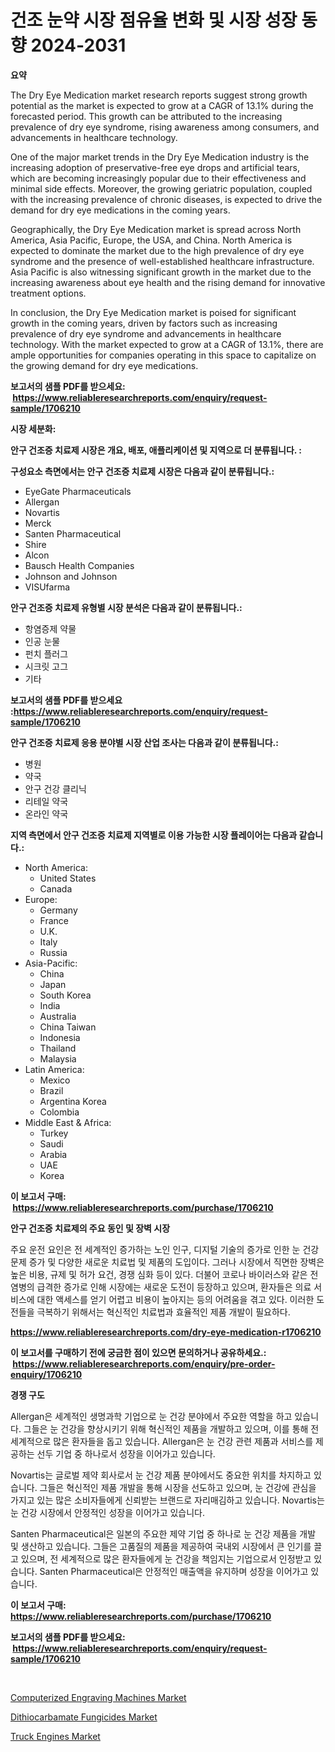 <p><h1>건조 눈약 시장 점유율 변화 및 시장 성장 동향 2024-2031</h1></p><p><strong>요약</strong></p>
<p><p>The Dry Eye Medication market research reports suggest strong growth potential as the market is expected to grow at a CAGR of 13.1% during the forecasted period. This growth can be attributed to the increasing prevalence of dry eye syndrome, rising awareness among consumers, and advancements in healthcare technology.</p><p>One of the major market trends in the Dry Eye Medication industry is the increasing adoption of preservative-free eye drops and artificial tears, which are becoming increasingly popular due to their effectiveness and minimal side effects. Moreover, the growing geriatric population, coupled with the increasing prevalence of chronic diseases, is expected to drive the demand for dry eye medications in the coming years.</p><p>Geographically, the Dry Eye Medication market is spread across North America, Asia Pacific, Europe, the USA, and China. North America is expected to dominate the market due to the high prevalence of dry eye syndrome and the presence of well-established healthcare infrastructure. Asia Pacific is also witnessing significant growth in the market due to the increasing awareness about eye health and the rising demand for innovative treatment options.</p><p>In conclusion, the Dry Eye Medication market is poised for significant growth in the coming years, driven by factors such as increasing prevalence of dry eye syndrome and advancements in healthcare technology. With the market expected to grow at a CAGR of 13.1%, there are ample opportunities for companies operating in this space to capitalize on the growing demand for dry eye medications.</p></p>
<p><strong>보고서의 샘플 PDF를 받으세요: &nbsp;<a href="https://www.reliableresearchreports.com/enquiry/request-sample/1706210">https://www.reliableresearchreports.com/enquiry/request-sample/1706210</a></strong></p>
<p><strong>시장 세분화:</strong></p>
<p><strong> 안구 건조증 치료제 시장은 개요, 배포, 애플리케이션 및 지역으로 더 분류됩니다. :</strong></p>
<p><strong>구성요소 측면에서는 안구 건조증 치료제 시장은 다음과 같이 분류됩니다.:</strong></p>
<p><ul><li>EyeGate Pharmaceuticals</li><li>Allergan</li><li>Novartis</li><li>Merck</li><li>Santen Pharmaceutical</li><li>Shire</li><li>Alcon</li><li>Bausch Health Companies</li><li>Johnson and Johnson</li><li>VISUfarma</li></ul></p>
<p><strong> 안구 건조증 치료제 유형별 시장 분석은 다음과 같이 분류됩니다.:</strong></p>
<p><ul><li>항염증제 약물</li><li>인공 눈물</li><li>펀치 플러그</li><li>시크릿 고그</li><li>기타</li></ul></p>
<p><strong>보고서의 샘플 PDF를 받으세요 :<a href="https://www.reliableresearchreports.com/enquiry/request-sample/1706210">https://www.reliableresearchreports.com/enquiry/request-sample/1706210</a></strong></p>
<p><strong> 안구 건조증 치료제 응용 분야별 시장 산업 조사는 다음과 같이 분류됩니다.:</strong></p>
<p><ul><li>병원</li><li>약국</li><li>안구 건강 클리닉</li><li>리테일 약국</li><li>온라인 약국</li></ul></p>
<p><strong>지역 측면에서 안구 건조증 치료제 지역별로 이용 가능한 시장 플레이어는 다음과 같습니다.:</strong></p>
<p><ul>
    <li>
        North America:
        <ul>
            <li>United States</li>
            <li>Canada</li>
        </ul>
    </li>
    <li>
        Europe:
        <ul>
            <li>Germany</li>
            <li>France</li>
            <li>U.K.</li>
            <li>Italy</li>
            <li>Russia</li>
        </ul>
    </li>
    <li>
        Asia-Pacific:
        <ul>
            <li>China</li>
            <li>Japan</li>
            <li>South Korea</li>
            <li>India</li>
            <li>Australia</li>
            <li>China Taiwan</li>
            <li>Indonesia</li>
            <li>Thailand</li>
            <li>Malaysia</li>
        </ul>
    </li>
    <li>
        Latin America:
        <ul>
            <li>Mexico</li>
            <li>Brazil</li>
            <li>Argentina Korea</li>
            <li>Colombia</li>
        </ul>
    </li>
    <li>
        Middle East & Africa:
        <ul>
            <li>Turkey</li>
            <li>Saudi</li>
            <li>Arabia</li>
            <li>UAE</li>
            <li>Korea</li>
        </ul>
    </li>
    </ul></p>
<p><strong>이 보고서 구매: &nbsp;<a href="https://www.reliableresearchreports.com/purchase/1706210">https://www.reliableresearchreports.com/purchase/1706210</a></strong></p>
<p><strong>안구 건조증 치료제의 주요 동인 및 장벽 시장</strong></p>
<p><p>주요 운전 요인은 전 세계적인 증가하는 노인 인구, 디지털 기술의 증가로 인한 눈 건강 문제 증가 및 다양한 새로운 치료법 및 제품의 도입이다. 그러나 시장에서 직면한 장벽은 높은 비용, 규제 및 허가 요건, 경쟁 심화 등이 있다. 더불어 코로나 바이러스와 같은 전염병의 급격한 증가로 인해 시장에는 새로운 도전이 등장하고 있으며, 환자들은 의료 서비스에 대한 액세스를 얻기 어렵고 비용이 높아지는 등의 어려움을 겪고 있다. 이러한 도전들을 극복하기 위해서는 혁신적인 치료법과 효율적인 제품 개발이 필요하다.</p></p>
<p><strong><a href="https://www.reliableresearchreports.com/dry-eye-medication-r1706210">https://www.reliableresearchreports.com/dry-eye-medication-r1706210</a></strong></p>
<p><strong>이 보고서를 구매하기 전에 궁금한 점이 있으면 문의하거나 공유하세요.: &nbsp;<a href="https://www.reliableresearchreports.com/enquiry/pre-order-enquiry/1706210">https://www.reliableresearchreports.com/enquiry/pre-order-enquiry/1706210</a></strong></p>
<p><strong>경쟁 구도</strong></p>
<p><p>Allergan은 세계적인 생명과학 기업으로 눈 건강 분야에서 주요한 역할을 하고 있습니다. 그들은 눈 건강을 향상시키기 위해 혁신적인 제품을 개발하고 있으며, 이를 통해 전 세계적으로 많은 환자들을 돕고 있습니다. Allergan은 눈 건강 관련 제품과 서비스를 제공하는 선두 기업 중 하나로서 성장을 이어가고 있습니다.</p><p>Novartis는 글로벌 제약 회사로서 눈 건강 제품 분야에서도 중요한 위치를 차지하고 있습니다. 그들은 혁신적인 제품 개발을 통해 시장을 선도하고 있으며, 눈 건강에 관심을 가지고 있는 많은 소비자들에게 신뢰받는 브랜드로 자리매김하고 있습니다. Novartis는 눈 건강 시장에서 안정적인 성장을 이어가고 있습니다.</p><p>Santen Pharmaceutical은 일본의 주요한 제약 기업 중 하나로 눈 건강 제품을 개발 및 생산하고 있습니다. 그들은 고품질의 제품을 제공하여 국내외 시장에서 큰 인기를 끌고 있으며, 전 세계적으로 많은 환자들에게 눈 건강을 책임지는 기업으로서 인정받고 있습니다. Santen Pharmaceutical은 안정적인 매출액을 유지하며 성장을 이어가고 있습니다.</p></p>
<p><strong>이 보고서 구매: &nbsp; <a href="https://www.reliableresearchreports.com/purchase/1706210">https://www.reliableresearchreports.com/purchase/1706210</a></strong></p>
<p><strong>보고서의 샘플 PDF를 받으세요: &nbsp;<a href="https://www.reliableresearchreports.com/enquiry/request-sample/1706210">https://www.reliableresearchreports.com/enquiry/request-sample/1706210</a></strong><strong></strong></p>
<p>&nbsp;</p>
<p><p><a href="https://github.com/pgtimber/Market-Research-Report-List-2/blob/main/computerized-engraving-machines-market.md">Computerized Engraving Machines Market</a></p><p><a href="https://unruly-ladybug-44b.notion.site/Dithiocarbamate-Fungicides-Market-Provides-a-Comprehensive-Analysis-Including-a-Macro-Overview-of-th-ffc8f01bceff4eb7bc133da6243c2e1b">Dithiocarbamate Fungicides Market</a></p><p><a href="https://github.com/lataunyatinikmelvin59ilbd0dv/Market-Research-Report-List-2/blob/main/truck-engines-market.md">Truck Engines Market</a></p></p>